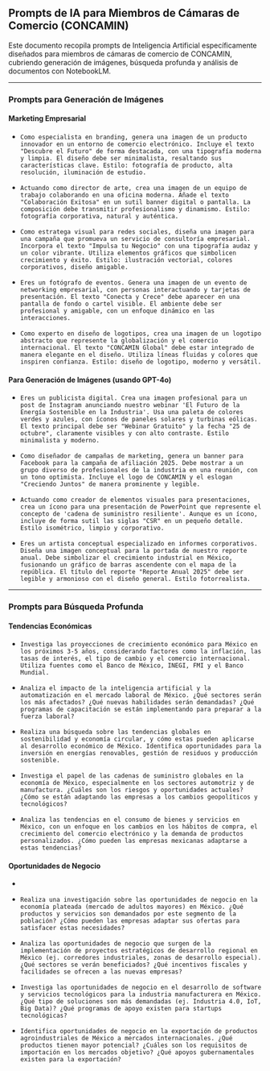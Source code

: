 ## Prompts de IA para Miembros de Cámaras de Comercio (CONCAMIN)

Este documento recopila prompts de Inteligencia Artificial específicamente diseñados para miembros de cámaras de comercio de CONCAMIN, cubriendo generación de imágenes, búsqueda profunda y análisis de documentos con NotebookLM.


---

### Prompts para Generación de Imágenes

#### Marketing Empresarial

*   ```
    Como especialista en branding, genera una imagen de un producto innovador en un entorno de comercio electrónico. Incluye el texto "Descubre el Futuro" de forma destacada, con una tipografía moderna y limpia. El diseño debe ser minimalista, resaltando sus características clave. Estilo: fotografía de producto, alta resolución, iluminación de estudio.
    ```
*   ```
    Actuando como director de arte, crea una imagen de un equipo de trabajo colaborando en una oficina moderna. Añade el texto "Colaboración Exitosa" en un sutil banner digital o pantalla. La composición debe transmitir profesionalismo y dinamismo. Estilo: fotografía corporativa, natural y auténtica.
    ```
*   ```
    Como estratega visual para redes sociales, diseña una imagen para una campaña que promueva un servicio de consultoría empresarial. Incorpora el texto "Impulsa tu Negocio" con una tipografía audaz y un color vibrante. Utiliza elementos gráficos que simbolicen crecimiento y éxito. Estilo: ilustración vectorial, colores corporativos, diseño amigable.
    ```
*   ```
    Eres un fotógrafo de eventos. Genera una imagen de un evento de networking empresarial, con personas interactuando y tarjetas de presentación. El texto "Conecta y Crece" debe aparecer en una pantalla de fondo o cartel visible. El ambiente debe ser profesional y amigable, con un enfoque dinámico en las interacciones.
    ```
*   ```
    Como experto en diseño de logotipos, crea una imagen de un logotipo abstracto que represente la globalización y el comercio internacional. El texto "CONCAMIN Global" debe estar integrado de manera elegante en el diseño. Utiliza líneas fluidas y colores que inspiren confianza. Estilo: diseño de logotipo, moderno y versátil.
    ```

#### Para Generación de Imágenes (usando GPT-4o)

*   ```
    Eres un publicista digital. Crea una imagen profesional para un post de Instagram anunciando nuestro webinar 'El Futuro de la Energía Sostenible en la Industria'. Usa una paleta de colores verdes y azules, con íconos de paneles solares y turbinas eólicas. El texto principal debe ser "Webinar Gratuito" y la fecha "25 de octubre", claramente visibles y con alto contraste. Estilo minimalista y moderno.
    ```
*   ```
    Como diseñador de campañas de marketing, genera un banner para Facebook para la campaña de afiliación 2025. Debe mostrar a un grupo diverso de profesionales de la industria en una reunión, con un tono optimista. Incluye el logo de CONCAMIN y el eslogan "Creciendo Juntos" de manera prominente y legible.
    ```
*   ```
    Actuando como creador de elementos visuales para presentaciones, crea un ícono para una presentación de PowerPoint que represente el concepto de 'cadena de suministro resiliente'. Aunque es un ícono, incluye de forma sutil las siglas "CSR" en un pequeño detalle. Estilo isométrico, limpio y corporativo.
    ```
*   ```
    Eres un artista conceptual especializado en informes corporativos. Diseña una imagen conceptual para la portada de nuestro reporte anual. Debe simbolizar el crecimiento industrial en México, fusionando un gráfico de barras ascendente con el mapa de la república. El título del reporte "Reporte Anual 2025" debe ser legible y armonioso con el diseño general. Estilo fotorrealista.
    ```

---

### Prompts para Búsqueda Profunda



#### Tendencias Económicas

*   ```
    Investiga las proyecciones de crecimiento económico para México en los próximos 3-5 años, considerando factores como la inflación, las tasas de interés, el tipo de cambio y el comercio internacional. Utiliza fuentes como el Banco de México, INEGI, FMI y el Banco Mundial.
    ```
*   ```
    Analiza el impacto de la inteligencia artificial y la automatización en el mercado laboral de México. ¿Qué sectores serán los más afectados? ¿Qué nuevas habilidades serán demandadas? ¿Qué programas de capacitación se están implementando para preparar a la fuerza laboral?
    ```
*   ```
    Realiza una búsqueda sobre las tendencias globales en sostenibilidad y economía circular, y cómo estas pueden aplicarse al desarrollo económico de México. Identifica oportunidades para la inversión en energías renovables, gestión de residuos y producción sostenible.
    ```
*   ```
    Investiga el papel de las cadenas de suministro globales en la economía de México, especialmente en los sectores automotriz y de manufactura. ¿Cuáles son los riesgos y oportunidades actuales? ¿Cómo se están adaptando las empresas a los cambios geopolíticos y tecnológicos?
    ```
*   ```
    Analiza las tendencias en el consumo de bienes y servicios en México, con un enfoque en los cambios en los hábitos de compra, el crecimiento del comercio electrónico y la demanda de productos personalizados. ¿Cómo pueden las empresas mexicanas adaptarse a estas tendencias?
    ```

#### Oportunidades de Negocio

*  
*   ```
    Realiza una investigación sobre las oportunidades de negocio en la economía plateada (mercado de adultos mayores) en México. ¿Qué productos y servicios son demandados por este segmento de la población? ¿Cómo pueden las empresas adaptar sus ofertas para satisfacer estas necesidades?
    ```
*   ```
    Analiza las oportunidades de negocio que surgen de la implementación de proyectos estratégicos de desarrollo regional en México (ej. corredores industriales, zonas de desarrollo especial). ¿Qué sectores se verán beneficiados? ¿Qué incentivos fiscales y facilidades se ofrecen a las nuevas empresas?
    ```
*   ```
    Investiga las oportunidades de negocio en el desarrollo de software y servicios tecnológicos para la industria manufacturera en México. ¿Qué tipo de soluciones son más demandadas (ej. Industria 4.0, IoT, Big Data)? ¿Qué programas de apoyo existen para startups tecnológicas?
    ```
*   ```
    Identifica oportunidades de negocio en la exportación de productos agroindustriales de México a mercados internacionales. ¿Qué productos tienen mayor potencial? ¿Cuáles son los requisitos de importación en los mercados objetivo? ¿Qué apoyos gubernamentales existen para la exportación?
    ```


